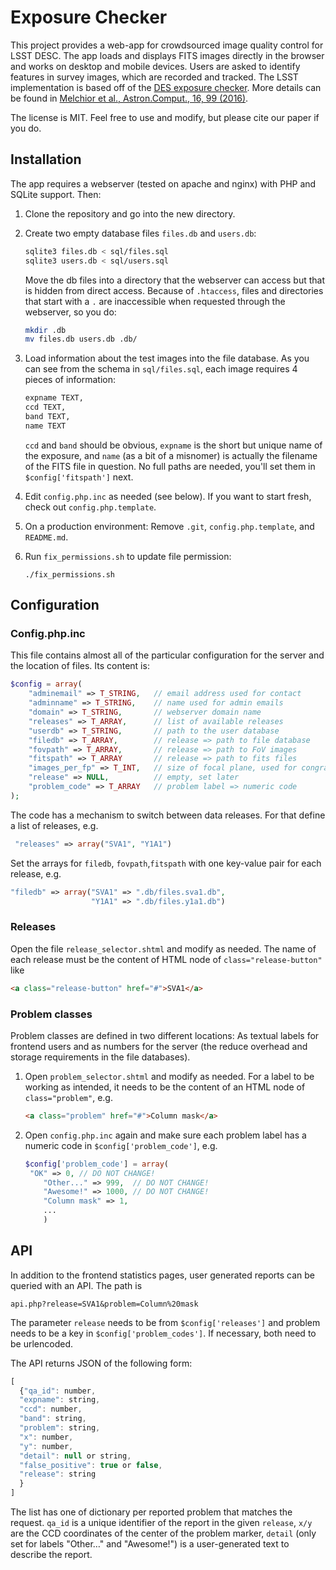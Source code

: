 # Exposure Checker

This project provides a web-app for crowdsourced image quality control for LSST DESC. The app loads and displays FITS images directly in the browser and works on desktop and mobile devices. Users are asked to identify features in survey images, which are recorded and tracked. The LSST implementation is based off of the [DES exposure checker](https://github.com/pmelchior/des-exp-checker). More details can be found in [Melchior et al., Astron.Comput., 16, 99 (2016)](http://adsabs.harvard.edu/abs/2016A%26C....16...99M).

The license is MIT. Feel free to use and modify, but please cite our paper if you do.

## Installation

The app requires a webserver (tested on apache and nginx) with PHP and SQLite support. Then:

1. Clone the repository and go into the new directory.
2. Create two empty database files `files.db` and `users.db`:

   ```bash
   sqlite3 files.db < sql/files.sql
   sqlite3 users.db < sql/users.sql
   ```

   Move the db files into a directory that the webserver can access but that is hidden from direct access. Because of `.htaccess`, files and directories that start with a `.` are inaccessible when requested through the webserver, so you do:

   ````bash
   mkdir .db
   mv files.db users.db .db/
   ````
   
3. Load information about the test images into the file database. As you can see from the schema in `sql/files.sql`,  each image requires 4 pieces of information:

   ```sql
   expname TEXT,
   ccd TEXT,
   band TEXT,
   name TEXT
   ```

   `ccd` and `band` should be obvious, `expname` is the short but unique name of the exposure, and `name` (as a bit of a misnomer) is actually the filename of the FITS file in question. No full paths are needed, you'll set them in  `$config['fitspath']` next.

4. Edit `config.php.inc` as needed (see below). If you want to start fresh, check out `config.php.template`.
5. On a production environment: Remove `.git`, `config.php.template`, and `README.md`.
6. Run `fix_permissions.sh` to update file permission:

   ```
   ./fix_permissions.sh
   ```
   
## Configuration

### Config.php.inc

This file contains almost all of the particular configuration for the server and the location of files. Its content is:

```php
$config = array(
    "adminemail" => T_STRING,   // email address used for contact
    "adminname" => T_STRING,    // name used for admin emails
    "domain" => T_STRING,       // webserver domain name
    "releases" => T_ARRAY,	    // list of available releases
    "userdb" => T_STRING,       // path to the user database
    "filedb" => T_ARRAY,        // release => path to file database
    "fovpath" => T_ARRAY,       // release => path to FoV images
    "fitspath" => T_ARRAY       // release => path to fits files
    "images_per_fp" => T_INT,   // size of focal plane, used for congrats
    "release" => NULL,          // empty, set later
    "problem_code" => T_ARRAY   // problem label => numeric code
);
```

The code has a mechanism to switch between data releases. For that define a list of releases, e.g.

```php
 "releases" => array("SVA1", "Y1A1")
```

 Set the arrays for `filedb`, `fovpath`,`fitspath` with one key-value pair for each release, e.g.

```php
"filedb" => array("SVA1" => ".db/files.sva1.db",
                  "Y1A1" => ".db/files.y1a1.db")
```

### Releases

Open the file `release_selector.shtml` and modify as needed. The name of each release must be the content of HTML node of `class="release-button"` like

```html
<a class="release-button" href="#">SVA1</a>
```

### Problem classes

Problem classes are defined in two different locations: As textual labels for frontend users and as numbers for the server (the reduce overhead and storage requirements in the file databases).

1. Open `problem_selector.shtml` and modify as needed. For a label to be working as intended, it needs to be the content of an HTML node of `class="problem"`, e.g.

   ```html
   <a class="problem" href="#">Column mask</a>
   ```

2. Open `config.php.inc` again and make sure each problem label has a numeric code in `$config['problem_code']`, e.g.

   ```php
   $config['problem_code'] = array(
   	"OK" => 0, // DO NOT CHANGE!
       "Other..." => 999,  // DO NOT CHANGE!
       "Awesome!" => 1000, // DO NOT CHANGE!
       "Column mask" => 1,
       ...
       )
   ```

## API

In addition to the frontend statistics pages, user generated reports can be queried with an API. The path is

```
api.php?release=SVA1&problem=Column%20mask
```

The parameter `release` needs to be from `$config['releases']` and problem needs to be a key in `$config['problem_codes']`. If necessary, both need to be urlencoded.

The API returns JSON of the following form:

```javascript
[
  {"qa_id": number,
  "expname": string,
  "ccd": number,
  "band": string,
  "problem": string,
  "x": number,
  "y": number,
  "detail": null or string,
  "false_positive": true or false,
  "release": string
  }
]
```

The list has one of dictionary per reported problem that matches the request. `qa_id` is a unique identifier of the report in the given `release`, `x/y` are the CCD coordinates of the center of the problem marker, `detail` (only set for labels "Other…" and "Awesome!") is a user-generated text to describe the report.
